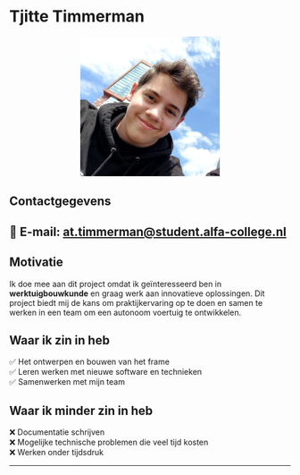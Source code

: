 # Tjitte Timmerman

<div align="center">
  <img src="docs\Tjitte\Assets\Tjitte.jpg" alt="Tjitte Timmerman" width="250px">
</div>

## Contactgegevens
📧 **E-mail**: at.timmerman@student.alfa-college.nl  
---

## Motivatie  
Ik doe mee aan dit project omdat ik geïnteresseerd ben in **werktuigbouwkunde** en graag werk aan innovatieve oplossingen. Dit project biedt mij de kans om praktijkervaring op te doen en samen te werken in een team om een autonoom voertuig te ontwikkelen.

## Waar ik zin in heb  
✅ Het ontwerpen en bouwen van het frame  
✅ Leren werken met nieuwe software en technieken  
✅ Samenwerken met mijn team  

## Waar ik minder zin in heb  
❌ Documentatie schrijven  
❌ Mogelijke technische problemen die veel tijd kosten  
❌ Werken onder tijdsdruk  

---